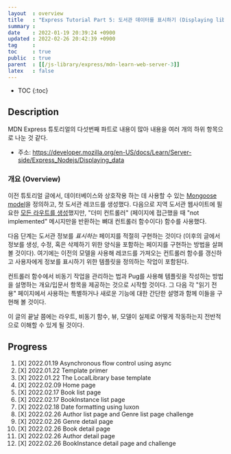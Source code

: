```yaml
---
layout  : overview
title   : "Express Tutorial Part 5: 도서관 데이터를 표시하기 (Displaying library data)"
summary : 
date    : 2022-01-19 20:39:24 +0900
updated : 2022-02-26 20:42:39 +0900
tag     : 
toc     : true
public  : true
parent  : [[/js-library/express/mdn-learn-web-server-3]]
latex   : false
---
```

* TOC
{:toc}

## Description

MDN Express 튜토리얼의 다섯번째 파트로 내용이 많아 내용을 여러 개의 하위 항목으로 나눈 것 같다.

* 주소: https://developer.mozilla.org/en-US/docs/Learn/Server-side/Express_Nodejs/Displaying_data

### 개요 (Overview)

이전 튜토리얼 글에서, 데이터베이스와 상호작용 하는 데 사용할 수 있는 [Mongoose model](https://developer.mozilla.org/en-US/docs/Learn/Server-side/Express_Nodejs/mongoose)을 정의하고, 첫 도서관 레코드를 생성했다. 다음으로 지역 도서관 웹사이트에 필요한 [모든 라우트를 생성](https://developer.mozilla.org/en-US/docs/Learn/Server-side/Express_Nodejs/routes)했지만, "더미 컨트롤러" (페이지에 접근했을 때 "not implemented" 메시지만을 반환하는 뼈대 컨트롤러 함수이다) 함수를 사용했다.

다음 단계는 도서관 정보를 *표시하는* 페이지를 적절히 구현하는 것이다 (이후의 글에서 정보를 생성, 수정, 혹은 삭제하기 위한 양식을 포함하는 페이지를 구현하는 방법을 살펴 볼 것이다). 여기에는 이전의 모델을 사용해 레코드를 가져오는 컨트롤러 함수를 갱신하고 사용자에게 정보를 표시하기 위한 템플릿을 정의하는 작업이 포함된다.

컨트롤러 함수에서 비동기 작업을 관리하는 법과 Pug를 사용해 템플릿을 작성하는 방법을 설명하는 개요/입문서 항목을 제공하는 것으로 시작할 것이다. 그 다음 각 "읽기 전용" 페이지에서 사용하는 특별하거나 새로운 기능에 대한 간단한 설명과 함께 이들을 구현해 볼 것이다.

이 글의 끝날 쯤에는 라우트, 비동기 함수, 뷰, 모델이 실제로 어떻게 작동하는지 전반적으로 이해할 수 있게 될 것이다.

## Progress

1. [X] 2022.01.19 Asynchronous flow control using async
1. [X] 2022.01.22 Template primer
1. [X] 2022.01.22 The LocalLibrary base template
1. [X] 2022.02.09 Home page
1. [X] 2022.02.17 Book list page
1. [X] 2022.02.17 BookInstance list page
1. [X] 2022.02.18 Date formatting using luxon
1. [X] 2022.02.26 Author list page and Genre list page challenge
1. [X] 2022.02.26 Genre detail page
1. [X] 2022.02.26 Book detail page
1. [X] 2022.02.26 Author detail page
1. [X] 2022.02.26 BookInstance detail page and challenge
